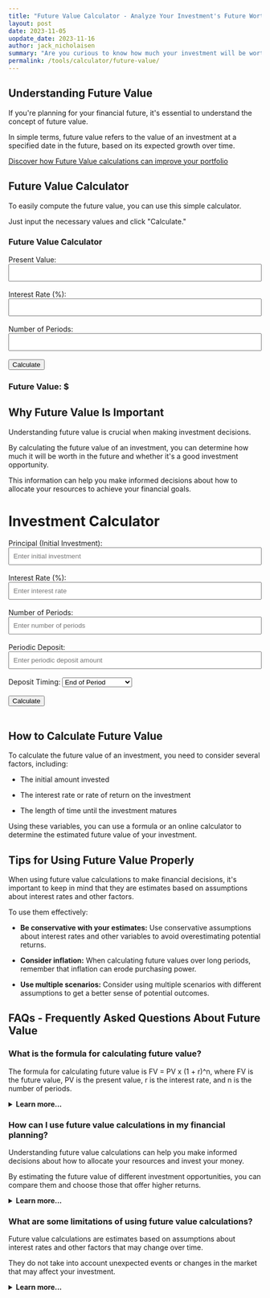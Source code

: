 ```yaml
---
title: "Future Value Calculator - Analyze Your Investment's Future Worth"
layout: post
date: 2023-11-05
uopdate_date: 2023-11-16
author: jack_nicholaisen
summary: "Are you curious to know how much your investment will be worth in the future? Our Future Value Calculator can help!" 
permalink: /tools/calculator/future-value/
---
```


## Understanding Future Value

If you're planning for your financial future, it's essential to understand the concept of future value. 

In simple terms, future value refers to the value of an investment at a specified date in the future, based on its expected growth over time.

<a href="/time-value-of-money/future-value/" target="_blank">Discover how Future Value calculations can improve your portfolio</a>

## Future Value Calculator

To easily compute the future value, you can use this simple calculator. 

Just input the necessary values and click "Calculate."

<body>
    <h3>Future Value Calculator</h3>
    <form id="fv-calculator">
        <label for="present-value">Present Value:</label>
        <input type="number" id="present-value" required><br><br>
        <label for="interest-rate">Interest Rate (%):</label>
        <input type="number" id="interest-rate" step="0.01" required><br><br>
        <label for="periods-fv">Number of Periods:</label>
        <input type="number" id="periods-fv" required><br><br>
        <button type="button" onclick="calculateFV()">Calculate</button>
    </form>
    <h3>Future Value: $<span id="result-fv"></span></h3>
    <script>
        function calculateFV() {
            const presentValue = parseFloat(document.getElementById("present-value").value);
            const interestRate = parseFloat(document.getElementById("interest-rate").value) / 100;
            const periods = parseFloat(document.getElementById("periods-fv").value);
            const futureValue = presentValue * Math.pow(1 + interestRate, periods);
            document.getElementById("result-fv").textContent = futureValue.toFixed(2);
        }
    </script>
</body>
<style>
        body {
            margin: 50px;
        }
        .calculator {
            width: 300px;
            margin: 0 auto;
        }
        .input-group {
            margin-bottom: 10px;
        }
        input[type="number"] {
            width: 100%;
            padding: 8px;
            box-sizing: border-box;
        }
        .result {
            font-weight: bold;
        }
</style>

## Why Future Value Is Important

Understanding future value is crucial when making investment decisions. 

By calculating the future value of an investment, you can determine how much it will be worth in the future and whether it's a good investment opportunity. 

This information can help you make informed decisions about how to allocate your resources to achieve your financial goals.


<body>
  <h1>Investment Calculator</h1>
  <label for="principal">Principal (Initial Investment):</label>
  <input type="number" id="principal" placeholder="Enter initial investment"><br><br>
  <label for="interestRate">Interest Rate (%):</label>
  <input type="number" id="interestRate" placeholder="Enter interest rate"><br><br>
  <label for="periods">Number of Periods:</label>
  <input type="number" id="periods" placeholder="Enter number of periods"><br><br>
  <label for="deposit">Periodic Deposit:</label>
  <input type="number" id="deposit" placeholder="Enter periodic deposit amount"><br><br>
  <label for="depositTiming">Deposit Timing:</label>
  <select id="depositTiming">
    <option value="end">End of Period</option>
    <option value="start">Beginning of Period</option>
  </select><br><br>
  <button onclick="calculate()">Calculate</button><br><br>
  <div id="chartContainer">
    <canvas id="investmentChart"></canvas>
  </div>
  <script src="script.js"></script>
</body>
<script src="https://cdn.jsdelivr.net/npm/chart.js"></script>
<script>
function calculate() {
  const principal = parseFloat(document.getElementById('principal').value);
  const interestRate = parseFloat(document.getElementById('interestRate').value) / 100;
  const periods = parseInt(document.getElementById('periods').value);
  const deposit = parseFloat(document.getElementById('deposit').value);
  const depositTiming = document.getElementById('depositTiming').value;
  let totalValue = principal;
  let accumulatedInterest = 0;
  let accumulatedDeposits = 0;
  const data = [];
  for (let i = 1; i <= periods; i++) {
    let interest = totalValue * interestRate;
    if (depositTiming === 'end') {
      totalValue += interest + deposit;
      accumulatedInterest += interest;
      accumulatedDeposits += deposit;
    } else {
      totalValue += deposit + interest;
      accumulatedInterest += interest;
      accumulatedDeposits += deposit;
    }
    data.push({
      period: i,
      principal: principal,
      accumulatedInterest: accumulatedInterest,
      accumulatedDeposits: accumulatedDeposits,
    });
  }
  // Rendering the chart
  renderChart(data);
}
function renderChart(data) {
  const periods = data.map(item => item.period);
  const principalData = data.map(item => item.principal);
  const interestData = data.map(item => item.accumulatedInterest);
  const depositData = data.map(item => item.accumulatedDeposits);
  const ctx = document.getElementById('investmentChart').getContext('2d');
  const myChart = new Chart(ctx, {
    type: 'bar',
    data: {
      labels: periods,
      datasets: [
        {
          label: 'Initial Principle',
          data: principalData,
          backgroundColor: 'rgba(54, 162, 235, 0.5)',
        },
        {
          label: 'Accumulated Interest',
          data: interestData,
          backgroundColor: 'rgba(255, 99, 132, 0.5)',
        },
        {
          label: 'Accumulated Deposits',
          data: depositData,
          backgroundColor: 'rgba(75, 192, 192, 0.5)',
        },
      ],
    },
    options: {
      scales: {
        x: {
          title: {
            display: true,
            text: 'Periods',
          },
          stacked: true,
        },
        y: {
          title: {
            display: true,
            text: 'Value of Investment',
          },
          stacked: true,
        },
      },
    },
  });
}
</script>
<style>
    #chartContainer {
      width: 600px;
      margin: 20px auto;
    }
</style>


## How to Calculate Future Value

To calculate the future value of an investment, you need to consider several factors, including:

-   The initial amount invested

-   The interest rate or rate of return on the investment

-   The length of time until the investment matures

Using these variables, you can use a formula or an online calculator to determine the estimated future value of your investment.

## Tips for Using Future Value Properly

When using future value calculations to make financial decisions, it's important to keep in mind that they are estimates based on assumptions about interest rates and other factors. 

To use them effectively:

-   **Be conservative with your estimates:** Use conservative assumptions about interest rates and other variables to avoid overestimating potential returns.

-   **Consider inflation:** When calculating future values over long periods, remember that inflation can erode purchasing power.

-   **Use multiple scenarios:** Consider using multiple scenarios with different assumptions to get a better sense of potential outcomes.

## FAQs - Frequently Asked Questions About Future Value

<h3>What is the formula for calculating future value?</h3>
<p>The formula for calculating future value is FV = PV x (1 + r)^n, where FV is the future value, PV is the present value, r is the interest rate, and n is the number of periods.</p>
<details>
<summary><b>Learn more...</b></summary>
<br>
<p>The formula above assumes that you are making a one-time investment.</p>
<p>However, if you plan to make regular contributions to your investment over time, you can use a more complex formula that takes this into account.</p>
<p>For example, the formula for calculating future value with regular contributions is FV = PMT x \[(1 + r)^n - 1 / r] x (1 + r), where PMT is the periodic payment made to the investment.</p>
</details>

<h3>How can I use future value calculations in my financial planning?</h3>
<p>Understanding future value calculations can help you make informed decisions about how to allocate your resources and invest your money.</p>
<p>By estimating the future value of different investment opportunities, you can compare them and choose those that offer higher returns.</p>
<details>
<summary><b>Learn more...</b></summary>
<br>
<p>For example, suppose you have $10,000 to invest today and plan to leave it untouched for 20 years.</p>
<p>If you invest it in a savings account with an annual interest rate of 3%, it will grow to $18,061 after 20 years.</p>
<p>However, if you invest it in a stock market index fund with an average annual return of 8%, it will grow to $46,610 after 20 years.</p>
<p>This shows how understanding future value calculations can help you identify investments with higher potential returns.</p>
</details>

<h3>What are some limitations of using future value calculations?</h3>
<p>Future value calculations are estimates based on assumptions about interest rates and other factors that may change over time.</p>
<p>They do not take into account unexpected events or changes in the market that may affect your investment.</p>
<details>
<summary><b>Learn more...</b></summary>
<br>
<p>Additionally, future value calculations do not consider taxes or fees associated with investing.</p>
<p>For example, if you invest in a mutual fund, you may have to pay management fees or other expenses that can reduce your returns.</p>
<p>Therefore, it's important to use future value calculations as a starting point for your financial planning and to consider other factors that may affect your investments' real-world performance.</p>
</details>

